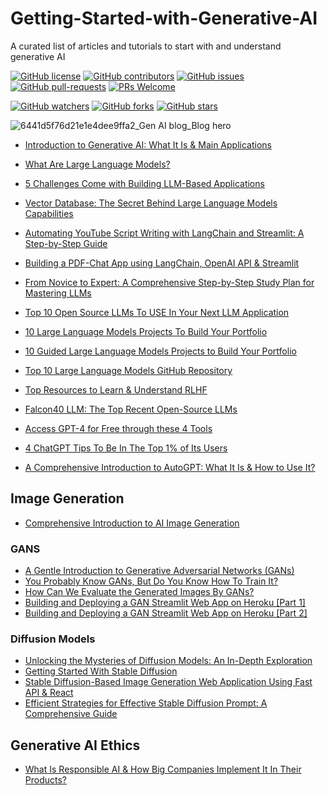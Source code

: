 # Getting-Started-with-Generative-AI
A curated list of articles and tutorials to start with and understand generative AI

[![GitHub license](https://img.shields.io/github/license/youssefHosni/Getting-Started-with-Generative-AI.svg)](https://github.com/youssefHosni/Getting-Started-with-Generative-AI/blob/master/LICENSE)
[![GitHub contributors](https://img.shields.io/github/contributors/youssefHosni/Getting-Started-with-Generative-AI.svg)](https://GitHub.com/youssefHosni/Getting-Started-with-Generative-AI/graphs/contributors/)
[![GitHub issues](https://img.shields.io/github/issues/youssefHosni/Getting-Started-with-Generative-AI.svg)](https://GitHub.com/youssefHosni/Getting-Started-with-Generative-AI/issues/)
[![GitHub pull-requests](https://img.shields.io/github/issues-pr/youssefHosni/Getting-Started-with-Generative-AI.svg)](https://GitHub.com/youssefHosni/Getting-Started-with-Generative-AI/pulls/)
[![PRs Welcome](https://img.shields.io/badge/PRs-welcome-brightgreen.svg?style=flat-square)](http://makeapullrequest.com)

[![GitHub watchers](https://img.shields.io/github/watchers/youssefHosni/Awesome-Top-Computer-Vision-Papers.svg?style=social&label=Watch)](https://GitHub.com/youssefHosni/Awesome-Top-Computer-Vision-Papers/watchers/)
[![GitHub forks](https://img.shields.io/github/forks/youssefHosni/Awesome-Top-Computer-Vision-Papers.svg?style=social&label=Fork)](https://GitHub.com/youssefHosni/Awesome-Top-Computer-Vision-Papers/network/)
[![GitHub stars](https://img.shields.io/github/stars/youssefHosni/Awesome-Top-Computer-Vision-Papers.svg?style=social&label=Star)](https://GitHub.com/youssefHosni/Awesome-Top-Computer-Vision-Papers/stargazers/)



![6441d5f76d21e1e4dee9ffa2_Gen AI blog_Blog hero](https://github.com/youssefHosni/Getting-Started-with-Generative-AI/assets/72076328/bd6ea757-64de-486e-bd67-cd3a9fac8580)


* [Introduction to Generative AI: What It Is & Main Applications](https://medium.com/mlearning-ai/introduction-to-generative-ai-what-it-is-main-applications-9ddf9e9dc88f?sk=1c608870e625b87edd6820a42d55c7b5)

* [What Are Large Language Models?](https://pub.towardsai.net/what-are-large-language-models-2da95a3d7023?sk=a10b5d5808b3f25ed0ab06921043e8b3)
* [5 Challenges Come with Building LLM-Based Applications](https://levelup.gitconnected.com/5-challenges-come-with-building-llm-based-applications-5fbf8bca1a66?sk=bf23ad172f6b6b32b545a440380b02a9)
* [Vector Database: The Secret Behind Large Language Models Capabilities](https://levelup.gitconnected.com/vector-database-the-secret-behind-large-language-models-capabilities-7d4f6b714d16?sk=64c8c1b742d7a83523bb1781ee4ebf5e)
* [Automating YouTube Script Writing with LangChain and Streamlit: A Step-by-Step Guide](https://levelup.gitconnected.com/automating-youtube-script-writing-with-langchain-and-streamlit-a-step-by-step-guide-9786ebaec6be?sk=f7f93f7cfbd3e59b8b079f444c2fd483)
* [Building a PDF-Chat App using LangChain, OpenAI API & Streamlit](https://levelup.gitconnected.com/building-a-pdf-chat-app-using-langchain-openai-api-streamlit-3d95c27bda0?sk=82c044014cc61cd1eef25753778ff267)
* [From Novice to Expert: A Comprehensive Step-by-Step Study Plan for Mastering LLMs](https://pub.towardsai.net/from-novice-to-expert-a-comprehensive-step-by-step-study-plan-for-mastering-llms-dc9feb60ecc4?sk=26b9ecdd113ce144fe9596eddedfa2c1)
* [Top 10 Open Source LLMs To USE In Your Next LLM Application](https://pub.towardsai.net/top-10-open-source-llms-to-use-in-your-next-llm-application-fbfc51542b78?sk=ac19abddaa9006dc3b16b120c9a1d559)
* [10 Large Language Models Projects To Build Your Portfolio](https://levelup.gitconnected.com/10-large-language-models-projects-to-build-your-portfolio-d7974569aad4?sk=d59e963806e3ccf5fdcd3b5c0f715f48)
* [10 Guided Large Language Models Projects to Build Your Portfolio](https://levelup.gitconnected.com/10-guided-large-language-models-projects-to-build-your-portfolio-dc9bd79f09c?sk=fa1867433c0285c6f41470fba0d2198f)
* [Top 10 Large Language Models GitHub Repository](https://levelup.gitconnected.com/top-10-large-language-models-github-repository-50ec95b5a7af?sk=68aac6bcbd2a8e8ea3f7933c6fc3ef1b)
* [Top Resources to Learn & Understand RLHF](https://levelup.gitconnected.com/top-resources-to-learn-understand-rlhf-69f7984f1e58?sk=79d44cc8a12394a958545096643bc583)
* [Falcon40 LLM: The Top Recent Open-Source LLMs](https://yousefhosni.medium.com/falcon40-llm-the-top-recent-open-source-llms-50f0377466f0?sk=15f307662d92ad9313500466f71dce2f)
* [Access GPT-4 for Free through these 4 Tools](https://pub.towardsai.net/access-gpt-4-for-free-through-these-4-tools-f548c9ca91d3?sk=f537f603826c6675b4e21d5178da2a0a)
* [4 ChatGPT Tips To Be In The Top 1% of Its Users](https://levelup.gitconnected.com/4-chatgpt-tips-to-be-in-the-top-1-of-its-users-cb1274ffa268?sk=9358aacd06df1b651772fad7857eeba8)
* [A Comprehensive Introduction to AutoGPT: What It Is & How to Use It?](https://pub.towardsai.net/a-comprehensive-introduction-to-autogpt-what-it-is-how-to-use-it-6cea265044ae?sk=e119d0a7f6d74088e1d3d673521f4ba6) 


## Image Generation ## 

* [Comprehensive Introduction to AI Image Generation](https://pub.towardsai.net/comprehensive-introduction-to-ai-image-generation-b153f465c805?sk=dbbcfc1afbbf6822c40709195f1c5b06)
### GANS ###
* [A Gentle Introduction to Generative Adversarial Networks (GANs)](https://pub.towardsai.net/a-gentle-introduction-to-generative-adversarial-networks-gans-cee76581ed22?sk=3e8e7021da6c8bd9c01d0960133fea04)
* [You Probably Know GANs, But Do You Know How To Train It?](https://pub.towardsai.net/you-probably-know-gans-but-do-you-know-how-to-train-it-2573d574af12?sk=b803d0a68f15ddf72d7f69ee6501f8bf)
* [How Can We Evaluate the Generated Images By GANs?](https://pub.towardsai.net/how-on-earth-can-we-evaluate-the-generated-images-by-gans-877e5e7e9fcd?sk=ab56a9aa31896f2fc48968959b0c4695)
* [Building and Deploying a GAN Streamlit Web App on Heroku [Part 1]](https://pub.towardsai.net/building-and-deploying-a-gan-streamlit-web-app-on-heroku-part-1-8f962655c7a4?sk=3f76e614ac5de3b551384d160a9ec5a7)
* [Building and Deploying a GAN Streamlit Web App on Heroku [Part 2]](https://pub.towardsai.net/building-and-deploying-a-gan-streamlit-web-app-on-heroku-part-2-f9c61e963b03?sk=f6b3e62ef791d81c4fc551161678cb79)

### Diffusion Models ###
* [Unlocking the Mysteries of Diffusion Models: An In-Depth Exploration](https://pub.towardsai.net/unlocking-the-mysteries-of-diffusion-models-an-in-depth-exploration-aa02d2e44963?sk=1df2d84ab3dc316d7bef99e3e64270c4)
* [Getting Started With Stable Diffusion](https://pub.towardsai.net/getting-started-with-stable-diffusion-f343639e4931?sk=83d8907e785577ee6cf2696f7c3772b4)
* [Stable Diffusion-Based Image Generation Web Application Using Fast API & React](https://medium.com/geekculture/stable-diffusion-based-image-generation-web-application-using-fast-api-react-d519078567bf?sk=6c1ef9063210eda30221be1cbe2dc84b)
* [Efficient Strategies for Effective Stable Diffusion Prompt: A Comprehensive Guide](https://pub.towardsai.net/efficient-strategies-for-effective-stable-diffusion-prompt-a-comprehensive-guide-1964483642bd?sk=49771a8b5a9a570fd356ba52e766ce45)

## Generative AI Ethics ##
* [What Is Responsible AI & How Big Companies Implement It In Their Products?](https://pub.towardsai.net/what-is-responsible-ai-how-big-companies-implement-it-in-their-products-d3a9b4c2458d?sk=8d7395d955bd0bd735af9c7bab22d3ec)
